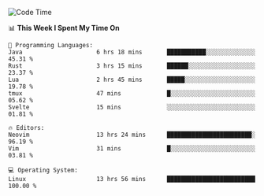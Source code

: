 <!-- [![Top Langs](https://github-readme-stats.vercel.app/api/top-langs/?username=gagahsyuja&theme=dracula&hide_border=true&border_radius=7)](https://github.com/anuraghazra/github-readme-stats) -->

<!--START_SECTION:waka-->
![Code Time](http://img.shields.io/badge/Code%20Time-372%20hrs%2042%20mins-blue)

📊 **This Week I Spent My Time On** 

```text
💬 Programming Languages: 
Java                     6 hrs 18 mins       ███████████░░░░░░░░░░░░░░   45.31 % 
Rust                     3 hrs 15 mins       ██████░░░░░░░░░░░░░░░░░░░   23.37 % 
Lua                      2 hrs 45 mins       █████░░░░░░░░░░░░░░░░░░░░   19.78 % 
tmux                     47 mins             █░░░░░░░░░░░░░░░░░░░░░░░░   05.62 % 
Svelte                   15 mins             ░░░░░░░░░░░░░░░░░░░░░░░░░   01.81 % 

🔥 Editors: 
Neovim                   13 hrs 24 mins      ████████████████████████░   96.19 % 
Vim                      31 mins             █░░░░░░░░░░░░░░░░░░░░░░░░   03.81 % 

💻 Operating System: 
Linux                    13 hrs 56 mins      █████████████████████████   100.00 % 
```


<!--END_SECTION:waka-->
